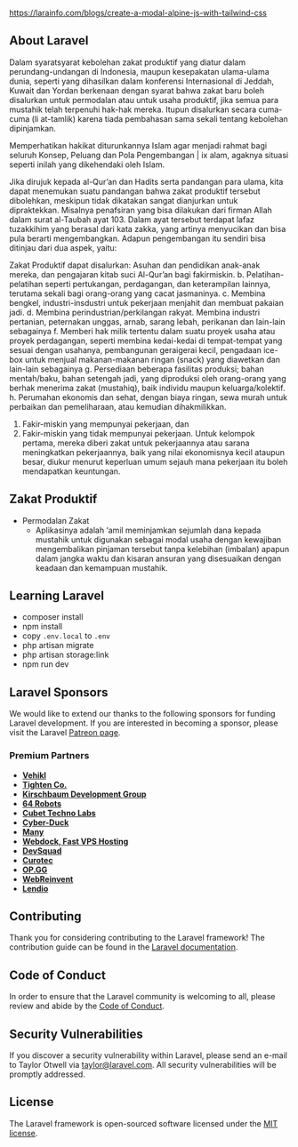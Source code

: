 https://larainfo.com/blogs/create-a-modal-alpine-js-with-tailwind-css

## About Laravel
Dalam syaratsyarat kebolehan zakat produktif yang diatur
dalam perundang-undangan di Indonesia, maupun
kesepakatan ulama-ulama dunia, seperti yang
dihasilkan dalam konferensi Internasional di Jeddah,
Kuwait dan Yordan berkenaan dengan syarat bahwa
zakat baru boleh disalurkan untuk permodalan atau
untuk usaha produktif, jika semua para mustahik telah
terpenuhi hak-hak mereka. Itupun disalurkan secara
cuma-cuma (li at-tamlik) karena tiada pembahasan
sama sekali tentang kebolehan dipinjamkan.

Memperhatikan hakikat
diturunkannya Islam agar menjadi rahmat bagi seluruh
Konsep, Peluang dan Pola Pengembangan | ix
alam, agaknya situasi seperti inilah yang dikehendaki
oleh Islam.

Jika dirujuk kepada al-Qur’an dan Hadits serta
pandangan para ulama, kita dapat menemukan suatu
pandangan bahwa zakat produktif tersebut dibolehkan,
meskipun tidak dikatakan sangat dianjurkan untuk
dipraktekkan. Misalnya penafsiran yang bisa dilakukan
dari firman Allah dalam surat al-Taubah ayat 103. Dalam
ayat tersebut terdapat lafaz tuzakkihim yang berasal
dari kata zakka, yang artinya menyucikan dan bisa pula
berarti mengembangkan. Adapun pengembangan itu
sendiri bisa ditinjau dari dua aspek, yaitu:

Zakat Produktif dapat disalurkan:
Asuhan dan pendidikan anak-anak mereka,
dan pengajaran kitab suci Al-Qur’an bagi fakirmiskin.
b. Pelatihan-pelatihan seperti pertukangan,
perdagangan, dan keterampilan lainnya,
terutama sekali bagi orang-orang yang cacat
jasmaninya.
c. Membina bengkel, industri-insdustri untuk
pekerjaan menjahit dan membuat pakaian jadi.
d. Membina perindustrian/perkilangan rakyat.
Membina industri pertanian, peternakan
unggas, arnab, sarang lebah, perikanan dan
lain-lain sebagainya
f. Memberi hak milik tertentu dalam suatu
proyek usaha atau proyek perdagangan, seperti
membina kedai-kedai di tempat-tempat yang
sesuai dengan usahanya, pembangunan geraigerai kecil, pengadaan ice-box untuk menjual
makanan-makanan ringan (snack) yang
diawetkan dan lain-lain sebagainya
g. Persediaan beberapa fasilitas produksi; bahan
mentah/baku, bahan setengah jadi, yang
diproduksi oleh orang-orang yang berhak
menerima zakat (mustahiq), baik individu
maupun keluarga/kolektif.
h. Perumahan ekonomis dan sehat, dengan biaya
ringan, sewa murah untuk perbaikan dan
pemeliharaan, atau kemudian dihakmilikkan.

1) Fakir-miskin yang mempunyai pekerjaan, dan
2) Fakir-miskin yang tidak mempunyai pekerjaan.
Untuk kelompok pertama, mereka diberi zakat
untuk pekerjaannya atau sarana meningkatkan
pekerjaannya, baik yang nilai ekonomisnya kecil
ataupun besar, diukur menurut keperluan umum
sejauh mana pekerjaan itu boleh mendapatkan
keuntungan.

## Zakat Produktif
- Permodalan Zakat
  - Aplikasinya adalah ‘amil
meminjamkan sejumlah dana kepada mustahik
untuk digunakan sebagai modal usaha dengan
kewajiban mengembalikan pinjaman tersebut tanpa
kelebihan (imbalan) apapun dalam jangka waktu
dan kisaran ansuran yang disesuaikan dengan
keadaan dan kemampuan mustahik.


## Learning Laravel

- composer install
- npm install
- copy `.env.local` to `.env`
- php artisan migrate
- php artisan storage:link
- npm run dev
## Laravel Sponsors

We would like to extend our thanks to the following sponsors for funding Laravel development. If you are interested in becoming a sponsor, please visit the Laravel [Patreon page](https://patreon.com/taylorotwell).

### Premium Partners

- **[Vehikl](https://vehikl.com/)**
- **[Tighten Co.](https://tighten.co)**
- **[Kirschbaum Development Group](https://kirschbaumdevelopment.com)**
- **[64 Robots](https://64robots.com)**
- **[Cubet Techno Labs](https://cubettech.com)**
- **[Cyber-Duck](https://cyber-duck.co.uk)**
- **[Many](https://www.many.co.uk)**
- **[Webdock, Fast VPS Hosting](https://www.webdock.io/en)**
- **[DevSquad](https://devsquad.com)**
- **[Curotec](https://www.curotec.com/services/technologies/laravel/)**
- **[OP.GG](https://op.gg)**
- **[WebReinvent](https://webreinvent.com/?utm_source=laravel&utm_medium=github&utm_campaign=patreon-sponsors)**
- **[Lendio](https://lendio.com)**

## Contributing

Thank you for considering contributing to the Laravel framework! The contribution guide can be found in the [Laravel documentation](https://laravel.com/docs/contributions).

## Code of Conduct

In order to ensure that the Laravel community is welcoming to all, please review and abide by the [Code of Conduct](https://laravel.com/docs/contributions#code-of-conduct).

## Security Vulnerabilities

If you discover a security vulnerability within Laravel, please send an e-mail to Taylor Otwell via [taylor@laravel.com](mailto:taylor@laravel.com). All security vulnerabilities will be promptly addressed.

## License

The Laravel framework is open-sourced software licensed under the [MIT license](https://opensource.org/licenses/MIT).
